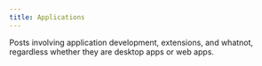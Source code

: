 ```yaml
---
title: Applications
---
```


Posts involving application development, extensions, and whatnot, regardless whether they are desktop apps or web apps.
